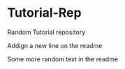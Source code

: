 # Tutorial-Rep

Random Tutorial repository

Addign a new line on the readme



Some more random text in the readme
